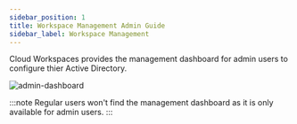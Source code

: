 ```yaml
---
sidebar_position: 1
title: Workspace Management Admin Guide
sidebar_label: Workspace Management
---
```



Cloud Workspaces provides the management dashboard for admin users to configure thier Active Directory.

![admin-dashboard](/img/workspaces/management-dashboard.png)

:::note
Regular users won't find the management dashboard as it is only available for admin users.
:::
